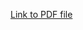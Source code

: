 [Link to PDF file]([https://dnlbui.github.io/resume/](https://github.com/dnlbui/resume/blob/main/Daniel%20Bui%20Resume%202023%203-16-2023.pdf))
